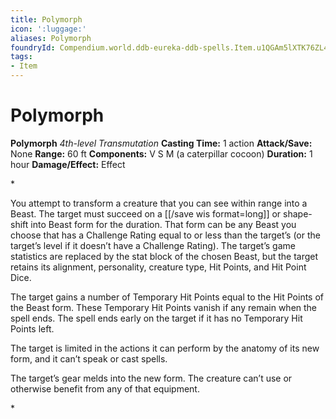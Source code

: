```yaml
---
title: Polymorph
icon: ':luggage:'
aliases: Polymorph
foundryId: Compendium.world.ddb-eureka-ddb-spells.Item.u1QGAm5lXTK76ZL4
tags:
- Item
---
```


# Polymorph

**Polymorph**
_4th-level Transmutation_
**Casting Time:** 1 action
**Attack/Save:** None
**Range:** 60 ft
**Components:** V S M (a caterpillar cocoon)
**Duration:** 1 hour
**Damage/Effect:** Effect

*<p>You attempt to transform a creature that you can see within range into a Beast. The target must succeed on a [[/save wis format=long]] or shape-shift into Beast form for the duration. That form can be any Beast you choose that has a Challenge Rating equal to or less than the target’s (or the target’s level if it doesn’t have a Challenge Rating). The target’s game statistics are replaced by the stat block of the chosen Beast, but the target retains its alignment, personality, creature type, Hit Points, and Hit Point Dice.

The target gains a number of Temporary Hit Points equal to the Hit Points of the Beast form. These Temporary Hit Points vanish if any remain when the spell ends. The spell ends early on the target if it has no Temporary Hit Points left.

The target is limited in the actions it can perform by the anatomy of its new form, and it can’t speak or cast spells.

The target’s gear melds into the new form. The creature can’t use or otherwise benefit from any of that equipment.</p>*